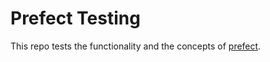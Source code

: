 # Prefect Testing

This repo tests the functionality and the concepts of [prefect](https://www.prefect.io/).